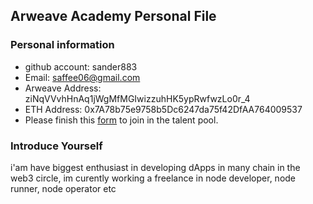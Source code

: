 ## Arweave Academy Personal File

### Personal information

- github account: sander883
- Email: saffee06@gmail.com
- Arweave Address: ziNqVVvhHnAq1jWgMfMGIwizzuhHK5ypRwfwzLo0r_4
- ETH Address: 0x7A78b75e9758b5Dc6247da75f42DfAA764009537
- Please finish this [form](https://docs.google.com/forms/d/e/1FAIpQLSfWA5fIIcBgmRppm3jNz5vmf9Mai_QMVil-2pO4r7YKn_Zhtw/viewform?usp=sf_link) to join in the talent pool.

### Introduce Yourself
 i'am have biggest enthusiast in developing dApps in many chain in the web3 circle, im curently working a freelance in node developer, node runner, node operator etc
